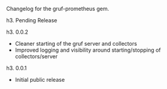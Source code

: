 Changelog for the gruf-prometheus gem.

h3. Pending Release

h3. 0.0.2

- Cleaner starting of the gruf server and collectors
- Improved logging and visibility around starting/stopping of collectors/server

h3. 0.0.1

- Initial public release
